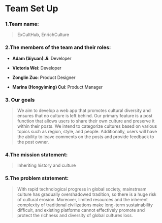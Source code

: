 # Team Set Up
### 1.Team name:
> ExCultHub, EnrichCulture

### 2.The members of the team and their roles:
 * **Adam (Siyuan) Ji**: Developer

 * **Victoria Wei**: Developer
 * **Zonglin Zuo**: Product Designer
 * **Marina (Hongyiming) Cui**: Product Manager


### 3. Our goals
> We aim to develop a web app that promotes cultural diversity and ensures that no culture is left behind. Our primary feature is a post function that allows users to share their own culture and preserve it within their posts. We intend to categorize cultures based on various topics such as region, style, and people. Additionally, users will have the ability to leave comments on the posts and provide feedback to the post owner.

### 4.The mission statement:
> Inheriting history and culture

### 5.The problem statement:
> With rapid technological progress in global society, mainstream culture has gradually overshadowed tradition, so there is a huge risk of cultural erosion. Moreover, limited resources and the inherent complexity of traditional civilizations make long-term sustainability difficult, and existing platforms cannot effectively promote and protect the richness and diversity of global cultures loss.